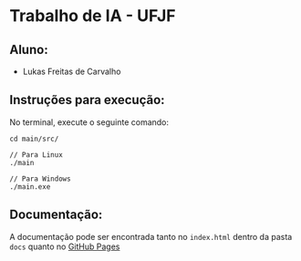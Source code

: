 # Trabalho de IA - UFJF

## Aluno:
-  Lukas Freitas de Carvalho

## Instruções para execução:

No terminal, execute o seguinte comando:

```
cd main/src/

// Para Linux
./main

// Para Windows
./main.exe
```

## Documentação:

A documentação pode ser encontrada tanto no `index.html` dentro da pasta `docs` quanto no [GitHub Pages](https://lukas712.github.io/AI-Graph-using-Rust/)